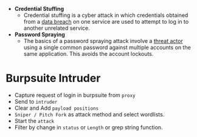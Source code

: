 - **Credential Stuffing**
	- Credential stuffing is a cyber attack in which credentials obtained from a [data breach](https://www.cloudflare.com/learning/security/what-is-a-data-breach/) on one service are used to attempt to log in to another unrelated service.
- **Password Spraying**
	- The basics of a password spraying attack involve a [threat actor](https://www.crowdstrike.com/en-us/cybersecurity-101/threat-intelligence/threat-actor/) using a single common password against multiple accounts on the same application. This avoids the account lockouts.
# Burpsuite Intruder
- Capture request of login in burpsuite from `proxy`
- Send to `intruder`
- Clear and Add `payload positions`
- `Sniper / Pitch Fork` as attack method and select wordlists.
- Start the `attack`
- Filter by change in `status` or `Length` or grep string function.